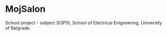 # MojSalon
School project - subject SI3PSI, School of Electrical Enigneering, University of Belgrade.

